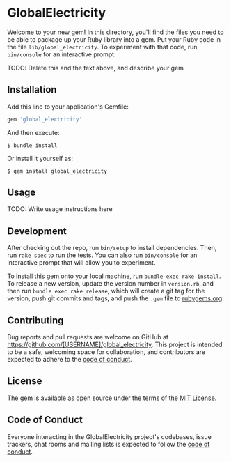# GlobalElectricity

Welcome to your new gem! In this directory, you'll find the files you need to be able to package up your Ruby library into a gem. Put your Ruby code in the file `lib/global_electricity`. To experiment with that code, run `bin/console` for an interactive prompt.

TODO: Delete this and the text above, and describe your gem

## Installation

Add this line to your application's Gemfile:

```ruby
gem 'global_electricity'
```

And then execute:

    $ bundle install

Or install it yourself as:

    $ gem install global_electricity

## Usage

TODO: Write usage instructions here

## Development

After checking out the repo, run `bin/setup` to install dependencies. Then, run `rake spec` to run the tests. You can also run `bin/console` for an interactive prompt that will allow you to experiment.

To install this gem onto your local machine, run `bundle exec rake install`. To release a new version, update the version number in `version.rb`, and then run `bundle exec rake release`, which will create a git tag for the version, push git commits and tags, and push the `.gem` file to [rubygems.org](https://rubygems.org).

## Contributing

Bug reports and pull requests are welcome on GitHub at https://github.com/[USERNAME]/global_electricity. This project is intended to be a safe, welcoming space for collaboration, and contributors are expected to adhere to the [code of conduct](https://github.com/[USERNAME]/global_electricity/blob/master/CODE_OF_CONDUCT.md).


## License

The gem is available as open source under the terms of the [MIT License](https://opensource.org/licenses/MIT).

## Code of Conduct

Everyone interacting in the GlobalElectricity project's codebases, issue trackers, chat rooms and mailing lists is expected to follow the [code of conduct](https://github.com/[USERNAME]/global_electricity/blob/master/CODE_OF_CONDUCT.md).
